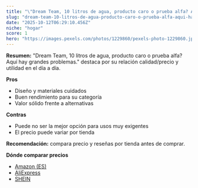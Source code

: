 ```yaml
---
title: "\"Dream Team, 10 litros de agua, producto caro o prueba alfa? Aquí hay grandes problemas.\""
slug: "dream-team-10-litros-de-agua-producto-caro-o-prueba-alfa-aqui-hay-grandes-proble"
date: "2025-10-12T06:29:10.456Z"
niche: "hogar"
score: 1
hero: "https://images.pexels.com/photos/1229860/pexels-photo-1229860.jpeg?auto=compress&cs=tinysrgb&fit=crop&h=627&w=1200&auto=compress&cs=tinysrgb&w=1200&h=675&fit=crop"
---
```


**Resumen:** "Dream Team, 10 litros de agua, producto caro o prueba alfa? Aquí hay grandes problemas." destaca por su relación calidad/precio y utilidad en el día a día.

**Pros**
- Diseño y materiales cuidados
- Buen rendimiento para su categoría
- Valor sólido frente a alternativas

**Contras**
- Puede no ser la mejor opción para usos muy exigentes
- El precio puede variar por tienda

**Recomendación:** compara precio y reseñas por tienda antes de comprar.

**Dónde comparar precios**
- [Amazon (ES)](https://www.amazon.es/s?k=%22Dream%20Team%2C%2010%20litros%20de%20agua%2C%20producto%20caro%20o%20prueba%20alfa%3F%20Aqu%C3%AD%20hay%20grandes%20problemas.%22&tag=teknovashop25-21)
- [AliExpress](https://www.aliexpress.com/wholesale?SearchText=%22Dream%20Team%2C%2010%20litros%20de%20agua%2C%20producto%20caro%20o%20prueba%20alfa%3F%20Aqu%C3%AD%20hay%20grandes%20problemas.%22)
- [SHEIN](https://www.shein.com/pdsearch/%22Dream%20Team%2C%2010%20litros%20de%20agua%2C%20producto%20caro%20o%20prueba%20alfa%3F%20Aqu%C3%AD%20hay%20grandes%20problemas.%22)